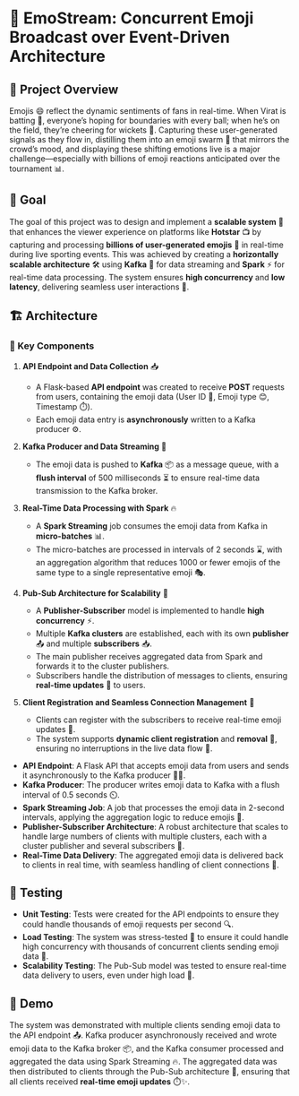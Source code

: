 # 🎉 EmoStream: Concurrent Emoji Broadcast over Event-Driven Architecture

## 📝 Project Overview

Emojis 😄 reflect the dynamic sentiments of fans in real-time. When Virat is batting 🏏, everyone’s hoping for boundaries with every ball; when he’s on the field, they’re cheering for wickets 🎯. Capturing these user-generated signals as they flow in, distilling them into an emoji swarm 🐝 that mirrors the crowd’s mood, and displaying these shifting emotions live is a major challenge—especially with billions of emoji reactions anticipated over the tournament 📊.

## 🎯 Goal

The goal of this project was to design and implement a **scalable system** 🧱 that enhances the viewer experience on platforms like **Hotstar** 📺 by capturing and processing **billions of user-generated emojis** 💬 in real-time during live sporting events. This was achieved by creating a **horizontally scalable architecture** 🛠️ using **Kafka** 📨 for data streaming and **Spark** ⚡ for real-time data processing. The system ensures **high concurrency** and **low latency**, delivering seamless user interactions 🚀.

## 🏗️ Architecture

### 🔧 Key Components

1. **API Endpoint and Data Collection** 📥  
   - A Flask-based **API endpoint** was created to receive **POST** requests from users, containing the emoji data (User ID 👤, Emoji type 😊, Timestamp ⏱️).  
   - Each emoji data entry is **asynchronously** written to a Kafka producer ⚙️.
   
2. **Kafka Producer and Data Streaming** 🔄  
   - The emoji data is pushed to **Kafka** 📦 as a message queue, with a **flush interval** of 500 milliseconds ⏳ to ensure real-time data transmission to the Kafka broker.

3. **Real-Time Data Processing with Spark** 🔥  
   - A **Spark Streaming** job consumes the emoji data from Kafka in **micro-batches** 📊.  
   - The micro-batches are processed in intervals of 2 seconds ⌛, with an aggregation algorithm that reduces 1000 or fewer emojis of the same type to a single representative emoji 🎭.

4. **Pub-Sub Architecture for Scalability** 📣  
   - A **Publisher-Subscriber** model is implemented to handle **high concurrency** ⚡.  
   - Multiple **Kafka clusters** are established, each with its own **publisher** 📤 and multiple **subscribers** 📥.  
   - The main publisher receives aggregated data from Spark and forwards it to the cluster publishers.  
   - Subscribers handle the distribution of messages to clients, ensuring **real-time updates** 🧠 to users.

5. **Client Registration and Seamless Connection Management** 🔗  
   - Clients can register with the subscribers to receive real-time emoji updates 💬.  
   - The system supports **dynamic client registration** and **removal** 🔄, ensuring no interruptions in the live data flow 🛜.


- **API Endpoint**: A Flask API that accepts emoji data from users and sends it asynchronously to the Kafka producer 🧑‍💻.
- **Kafka Producer**: The producer writes emoji data to Kafka with a flush interval of 0.5 seconds ⏲️.
- **Spark Streaming Job**: A job that processes the emoji data in 2-second intervals, applying the aggregation logic to reduce emojis 🔁.
- **Publisher-Subscriber Architecture**: A robust architecture that scales to handle large numbers of clients with multiple clusters, each with a cluster publisher and several subscribers 🔄.
- **Real-Time Data Delivery**: The aggregated emoji data is delivered back to clients in real time, with seamless handling of client connections 📡.

## 🧪 Testing

- **Unit Testing**: Tests were created for the API endpoints to ensure they could handle thousands of emoji requests per second 🔍.
- **Load Testing**: The system was stress-tested 🧱 to ensure it could handle high concurrency with thousands of concurrent clients sending emoji data 🔄.
- **Scalability Testing**: The Pub-Sub model was tested to ensure real-time data delivery to users, even under high load 🚦.

## 🎥 Demo

The system was demonstrated with multiple clients sending emoji data to the API endpoint 📤. Kafka producer asynchronously received and wrote emoji data to the Kafka broker 📦, and the Kafka consumer processed and aggregated the data using Spark Streaming 🔥. The aggregated data was then distributed to clients through the Pub-Sub architecture 📣, ensuring that all clients received **real-time emoji updates** ⏱️✨.
